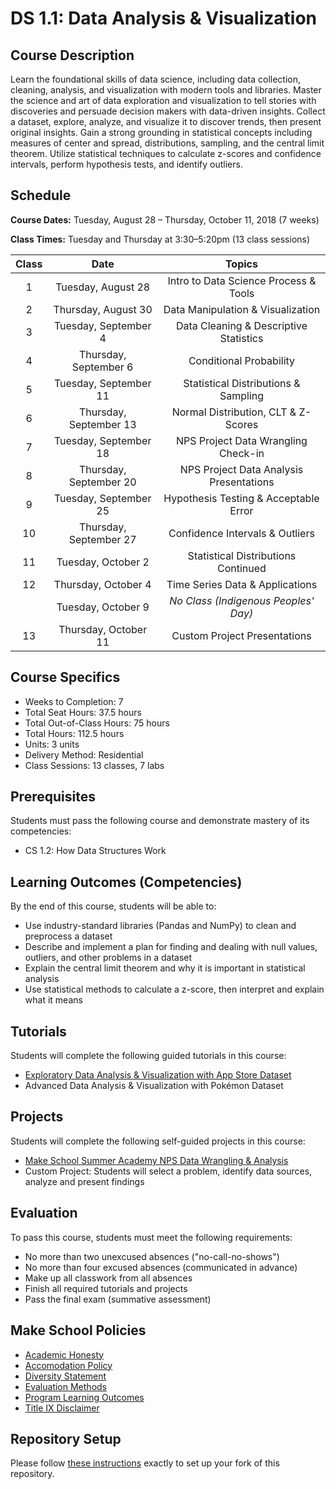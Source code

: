 # DS 1.1: Data Analysis & Visualization

## Course Description

Learn the foundational skills of data science, including data collection, cleaning, analysis, and visualization with modern tools and libraries.
Master the science and art of data exploration and visualization to tell stories with discoveries and persuade decision makers with data-driven insights.
Collect a dataset, explore, analyze, and visualize it to discover trends, then present original insights.
Gain a strong grounding in statistical concepts including measures of center and spread, distributions, sampling, and the central limit theorem.
Utilize statistical techniques to calculate z-scores and confidence intervals, perform hypothesis tests, and identify outliers.


## Schedule

**Course Dates:** Tuesday, August 28 – Thursday, October 11, 2018 (7 weeks)

**Class Times:** Tuesday and Thursday at 3:30–5:20pm (13 class sessions)

| Class |          Date          |                 Topics                  |
|:-----:|:----------------------:|:---------------------------------------:|
|   1   |  Tuesday, August 28    | Intro to Data Science Process & Tools |
|   2   | Thursday, August 30    | Data Manipulation & Visualization |
|   3   |  Tuesday, September 4  | Data Cleaning & Descriptive Statistics |
|   4   | Thursday, September 6  | Conditional Probability |
|   5   |  Tuesday, September 11 | Statistical Distributions & Sampling |
|   6   | Thursday, September 13 | Normal Distribution, CLT & Z-Scores |
|   7   |  Tuesday, September 18 | NPS Project Data Wrangling Check-in |
|   8   | Thursday, September 20 | NPS Project Data Analysis Presentations |
|   9   |  Tuesday, September 25 | Hypothesis Testing & Acceptable Error |
|  10   | Thursday, September 27 | Confidence Intervals & Outliers |
|  11   |  Tuesday, October 2    | Statistical Distributions Continued |
|  12   | Thursday, October 4    | Time Series Data & Applications |
|       |  Tuesday, October 9    | *No Class (Indigenous Peoples' Day)* |
|  13   | Thursday, October 11   | Custom Project Presentations |


## Course Specifics

- Weeks to Completion: 7
- Total Seat Hours: 37.5 hours
- Total Out-of-Class Hours: 75 hours
- Total Hours: 112.5 hours
- Units: 3 units
- Delivery Method: Residential
- Class Sessions: 13 classes, 7 labs


## Prerequisites

Students must pass the following course and demonstrate mastery of its competencies:
- CS 1.2: How Data Structures Work


## Learning Outcomes (Competencies)

By the end of this course, students will be able to:
- Use industry-standard libraries (Pandas and NumPy) to clean and preprocess a dataset
- Describe and implement a plan for finding and dealing with null values, outliers, and other problems in a dataset
- Explain the central limit theorem and why it is important in statistical analysis
- Use statistical methods to calculate a z-score, then interpret and explain what it means


## Tutorials

Students will complete the following guided tutorials in this course:
- [Exploratory Data Analysis & Visualization with App Store Dataset](http://make.sc/app-store-dataset)
- Advanced Data Analysis & Visualization with Pokémon Dataset


## Projects

Students will complete the following self-guided projects in this course:
- [Make School Summer Academy NPS Data Wrangling & Analysis](http://make.sc/sa-nps-project)
- Custom Project: Students will select a problem, identify data sources, analyze and present findings


## Evaluation

To pass this course, students must meet the following requirements:
- No more than two unexcused absences ("no-call-no-shows")
- No more than four excused absences (communicated in advance)
- Make up all classwork from all absences
- Finish all required tutorials and projects
- Pass the final exam (summative assessment)


## Make School Policies

- [Academic Honesty](https://github.com/Product-College-Courses/Common-Syllabus-Sections/blob/master/Academic-Honesty-and-Plagiarism.md)
- [Accomodation Policy](https://github.com/Product-College-Courses/Common-Syllabus-Sections/blob/master/Accommodation-Policy.md)
- [Diversity Statement](https://github.com/Product-College-Courses/Common-Syllabus-Sections/blob/master/Diversity-Statement.md)
- [Evaluation Methods](https://github.com/Product-College-Courses/Common-Syllabus-Sections/blob/master/Evaluation-Methods.md)
- [Program Learning Outcomes](https://github.com/Product-College-Courses/Common-Syllabus-Sections/blob/master/Program-Learning-Outcomes.md)
- [Title IX Disclaimer](https://github.com/Product-College-Courses/Common-Syllabus-Sections/blob/master/Evaluations-Title-X-Disclaimer.md)


## Repository Setup

Please follow [these instructions](Setup.md) exactly to set up your fork of this repository.
